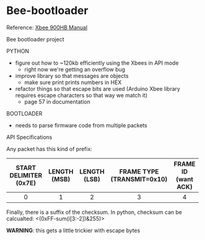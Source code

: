 Bee-bootloader
==============

Reference: [Xbee 900HB Manual](ftp://ftp1.digi.com/support/documentation/90002173_B.pdf)

Bee bootloader project

PYTHON
- figure out how to ~120kb efficiently using the Xbees in API mode
  - right now we're getting an overflow bug
- improve library so that messages are objects
  - make sure print prints numbers in HEX
- refactor things so that escape bits are used (Arduino Xbee library requires escape characters so that way we match it)
  - page 57 in documentation 

  
  
BOOTLOADER
- needs to parse firmware code from multiple packets


API Specifications

Any packet has this kind of prefix:

| START DELIMITER (0x7E) | LENGTH (MSB) | LENGTH (LSB)     | FRAME TYPE (TRANSMIT=0x10) | FRAME ID (want ACK) | 
|:----------------------:|:------------:|:----------------:|:--------------------------:|:-------------------:|
|           0            |      1       |        2         |            3               |          4          |


Finally, there is a suffix of the checksum. In python, checksum can be calcualted: <(0xFF-sum(i[3:-2])&255)>

**WARNING**: this gets a little trickier with escape bytes 

